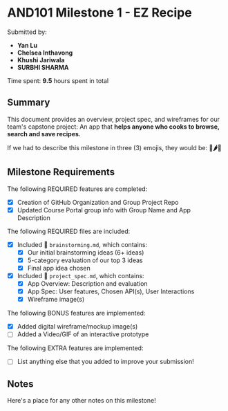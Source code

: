 <!-- (This is a comment) INSTRUCTIONS: Go through this page and fill out any **bolded** entries with their correct values.-->

# AND101 Milestone 1 - EZ Recipe

Submitted by:
- **Yan Lu**
- **Chelsea Inthavong**
- **Khushi Jariwala**
- **SURBHI SHARMA**


Time spent: **9.5** hours spent in total

## Summary

This document provides an overview, project spec, and wireframes for our team's capstone project: An app that **helps anyone who cooks to browse, search and save recipes.**

If we had to describe this milestone in three (3) emojis, they would be: **📱🌶️🍳**

## Milestone Requirements

<!-- Please be sure to change the [ ] to [x] for any features you completed.  If a feature is not checked [x], you might miss the points for that item! -->

The following REQUIRED features are completed:

- [x] Creation of GitHub Organization and Group Project Repo
- [x] Updated Course Portal group info with Group Name and App Description

The following REQUIRED files are included:

- [x] Included 📄 `brainstorming.md`, which contains:
  - [x] Our initial brainstorming ideas (6+ ideas)
  - [x] 5-category evaluation of our top 3 ideas
  - [x] Final app idea chosen
- [x] Included 📄 `project_spec.md`, which contains:
  - [x] App Overview: Description and evaluation
  - [x] App Spec: User features, Chosen API(s), User Interactions
  - [x] Wireframe image(s)

The following BONUS features are implemented:

- [x] Added digital wireframe/mockup image(s)
- [ ] Added a Video/GIF of an interactive prototype

The following EXTRA features are implemented:

- [ ] List anything else that you added to improve your submission!

## Notes

Here's a place for any other notes on this milestone!
